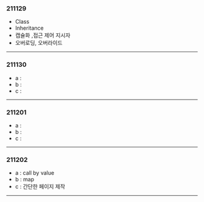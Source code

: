 ### 211129
  - Class
  - Inheritance
  - 캡슐화 ,접근 제어 지시자
  - 오버로딩, 오버라이드
 ---
 
  ### 211130
  - a : 
  - b : 
  - c : 
  ---
  
   ### 211201
  - a : 
  - b : 
  - c : 
  ---
  
 ### 211202
 - a : call by value
 - b : map
 - c : 간단한 페이지 제작
  ---
